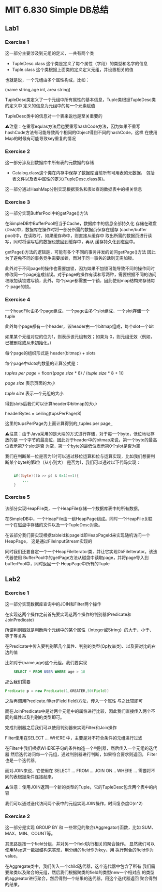 # MIT 6.830 Simple DB总结
## Lab1
### Exercise 1
这一部分主要涉及到元组的定义，一共有两个类
- TupleDesc.class 这个类是定义了每个属性（字段）的类型和名字的信息
- Tuple.class 这个类根据上面类的定义定义元组，并设置相关的值

也就是说，一个元组由多个属性构成，比如：

(name string,age int, area string)

TupleDesc类定义了一个元组中所有属性的基本信息，Tuple类根据TupleDesc类的定义中
定义的信息为元组中的每一个元素赋值

TupleDesc类中的信息对一个表来说也是至关重要的

⚠️注意：在重写equlas方法后也要重写hashCode方法，因为如果不重写
hashCode方法有可能导致两个相同的Object得到不同的hashCode，这样
在使用Map的时候有可能导致key重复的情况

### Exercise 2

这一部分涉及到数据库中所有表的元数据的存储
- Catalog.class这个类在内存中保存了数据库当前所有可用表的元数据，
包括表文件以及表中属性的定义(TupleDesc.class类)。
  
这一部分通过HashMap分别实现根据表名和表id查询数据表中的相关信息

### Exercise 3

这一部分实现BufferPool中的getPage()方法

在SimpleDB中BufferPool相当于Cache，数据库中的信息全部持久化
存储在磁盘(Disk)中，数据库在操作时将一部分所需的数据页保存在缓存
(cache/buffer pool)中，在读取时，如果缓存命中，则直接从缓存中
取出所需的数据页进行读写，同时将读写后的数据也放回到缓存中，再从
缓存持久化到磁盘中。

getPage()方法的逻辑是，可能有多个不同的事务并发的访问getPage()方法
因此为了避免不同的事务竞争需要加锁，而对于同一事务的话则无需加锁。

此外对于不同page的操作也需要加锁，因为如果不加锁可能导致不同的操作同时
修改同一个page造成错误。对于page的操作有读和写两种，需要根据不同的访问
权限加读锁或写锁，此外，每个page都需要一个锁，因此使用map结构来存储每个
page的锁。

### Exercise 4

一个headFile由多个page组成，一个page由多个slot组成，一个slot存储一个tuple

此外每个page都有一个header，该header由一个bitmap组成，每个slot一个bit

如果某个元组对应的位为1，则表示该元组有效；如果为 0，则元组无效（例如，已被删除或从未初始化。）

每个page的组织形式是 header(bitmap) + slots

每个page中slots的数量的计算公式是：

_tuples per page_ = floor((_page size_ * 8) / (_tuple size_ * 8 + 1))

_page size_ 表示页面的大小

_tuple size_ 表示一个元组的大小

得到slots后我们可以计算header中bitmap的大小

headerBytes = ceiling(tupsPerPage/8)

这里的tupsPerPage为上面计算得到的_tuples per page_

⚠️注意：由于Java采用的是大端的方式进行存储，对于每一个byte，低位地址存放的是
一个字节的最高位，因此对于header中的bitmap来说，第一个byte的最高位表示第7个slot是否
为空，第一个byte的最低位表示第0个slot是否为空

我们在判断某一位是否为1时可以通过移位运算和位与运算实现，比如我们想要判断某个byte的第i位（从小到大）
是否为1，我们可以通过以下代码实现：
```java

    if((byte)((b >> p) & 0x1)==1){
        ...
    }

```

### Exercise 5

该部分实现HeapFile类，一个HeapFile存储一个数据库表中的所有数据。

在SimpleDB中，一个HeapFile由一组HeapPage组成。同时一个HeapFile关联
一个在磁盘中存储的文件以及一个TupleDesc对象。

在该部分我们要实现根据tableId和pageId即HeapPageId来实现随机访问一个HeapPage，
这是通过FileInputStream实现的

同时我们还要自定一个一个HeapFileIterator类，并让它实现DbFileIterator。该迭代器使用
BufferPool中的getPage方法从磁盘中读取page，并将page导入到bufferPool中，同时返回一个
HeapPage中所有的Tuple

## Lab2

### Exercise 1

这一部分实现数据库查询中的JOIN和Filter两个操作

在实现这两个操作之前首先要实现这两个操作的判别器(Predicate和JoinPredicate)

所谓判别器就是判断两个元组中的某个属性（Integer或String）的大于、小于、等于等关系

在Predicate中传入要判别第几个属性、判别的类型(Op枚举类)、以及要对比的右边的值

比如对于(name,age)这个元组，我们要实现 
 
```sql
    SELECT * FROM USER WHERE age > 18
```

那么我们需要
```java
Predicate p = new Predicate(1,GREATER,50(Field))
```
之后再调用Predicate.filter(Field field)方法，传入一个属性
与之比较即可

而在JoinPredicate中是对两个元组中的属性进行比较，因此我们直接传入两个不同的属性以及判别的类型即可。

完成判别器之后我们可以使用判别器来实现Filter和Join操作

Filter使用在SELECT ...  WHERE 中，主要是对不符合条件的元组进行过滤

在Filter中我们根据WHERE子句的条件构造一个判别器，然后传入一个元组的迭代器
然后迭代访问每一个元组，通过判别器进行判断，如果符合要求则返回。
Filter也是一个迭代器。

而对JOIN来说，它使用在 SELECT ... FROM ... JOIN ON... WHERE ...
需要将不同的表根据条件连接起来。

⚠️注意：使用JOIN返回一个新的类型的Tuple，它的TupleDesc包含两个表中的内容

我们可以通过迭代访问两个表中的元组实现JOIN操作，时间复杂度O(n^2)

### Exercise 2

这一部分是实现 GROUP BY 和 一些常见的聚合(Aggregator)函数，比如
SUM、MAX、MIN、COUNT等。

其思路是按一个field分组，并对另一个field执行相关的聚合操作。
显然我们可以使用Map这一数据结构来实现，用分组的field作为key，用
执行聚合的field作为value。

在Aggregate类中，我们传入一个child迭代器，这个迭代器中包含了所有
我们需要聚类以及聚合的元组，然后我们根据聚类的field的类型new一个相对应
的类型的aggreator进行聚合，然后得到一个结果的迭代器，用这个迭代器返回
聚合得到的结果。
